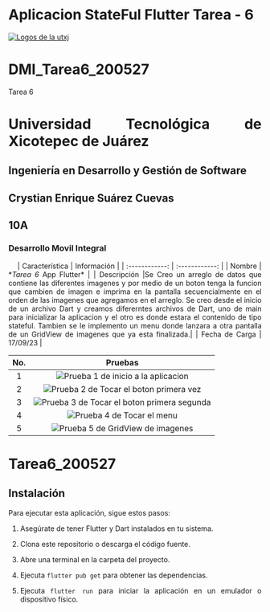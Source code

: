 # Aplicacion StateFul Flutter Tarea - 6

[![Logos de la utxj](https://i.postimg.cc/15q3LFXF/Banner-de-Twitch-Nubes-Gamer-Chica-Morado.png)](https://postimg.cc/MvzwBvyZ)

<div align="Justify">

# DMI_Tarea6_200527

Tarea 6

# Universidad Tecnológica de Xicotepec de Juárez

## Ingeniería en Desarrollo y Gestión de Software

## Crystian Enrique Suárez Cuevas

## 10A

### Desarrollo Movil Integral

&nbsp;
&nbsp;
| Característica | Información |
| :------------: | :------------: |
| Nombre | \*_Tarea 6_ App Flutter\* |
| Descripción |Se Creo un arreglo de datos que contiene las diferentes imagenes y por medio de un boton tenga la funcion que cambien de imagen e imprima en la pantalla secuencialmente en el orden de las imagenes que agregamos en el arreglo. Se creo desde el inicio de un archivo Dart y creamos difererntes archivos de Dart, uno de main para inicializar la aplicacion y el otro es donde estara el contenido de tipo stateful. Tambien se le implemento un menu donde lanzara a otra pantalla de un GridView de imagenes que ya esta finalizada.|
| Fecha de Carga | 17/09/23 |

| No. |                                                                Pruebas                                                                |
| :-: | :-----------------------------------------------------------------------------------------------------------------------------------: |
|  1  |     ![Prueba 1 de inicio a la aplicacion](https://github.com/srzzuares/dmi_tarea6_200527_flutter/blob/main/asset/pruebas/p-1.png)     |
|  2  |   ![Prueba 2 de Tocar el boton primera vez](https://github.com/srzzuares/dmi_tarea6_200527_flutter/blob/main/asset/pruebas/p-2.png)   |
|  3  | ![Prueba 3 de Tocar el boton primera segunda](https://github.com/srzzuares/dmi_tarea6_200527_flutter/blob/main/asset/pruebas/p-3.png) |
|  4  |         ![Prueba 4 de Tocar el menu](https://github.com/srzzuares/dmi_tarea6_200527_flutter/blob/main/asset/pruebas/p-4.png)          |
|  5  |      ![Prueba 5 de GridView de imagenes](https://github.com/srzzuares/dmi_tarea6_200527_flutter/blob/main/asset/pruebas/p-5.png)      |

# Tarea6_200527

## Instalación

Para ejecutar esta aplicación, sigue estos pasos:

1. Asegúrate de tener Flutter y Dart instalados en tu sistema.

2. Clona este repositorio o descarga el código fuente.

3. Abre una terminal en la carpeta del proyecto.

4. Ejecuta `flutter pub get` para obtener las dependencias.

5. Ejecuta `flutter run` para iniciar la aplicación en un emulador o dispositivo físico.
